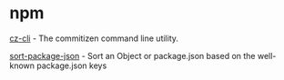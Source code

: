 # npm

[cz-cli](https://github.com/commitizen/cz-cli) - The commitizen command line utility.

[sort-package-json](https://github.com/keithamus/sort-package-json) - Sort an Object or package.json based on the well-known package.json keys
